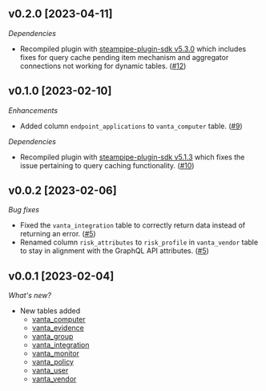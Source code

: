 ## v0.2.0 [2023-04-11]

_Dependencies_

- Recompiled plugin with [steampipe-plugin-sdk v5.3.0](https://github.com/turbot/steampipe-plugin-sdk/blob/main/CHANGELOG.md#v530-2023-03-16) which includes fixes for query cache pending item mechanism and aggregator connections not working for dynamic tables. ([#12](https://github.com/turbot/steampipe-plugin-vanta/pull/12))

## v0.1.0 [2023-02-10]

_Enhancements_

- Added column `endpoint_applications` to `vanta_computer` table. ([#9](https://github.com/turbot/steampipe-plugin-vanta/pull/9))

_Dependencies_

- Recompiled plugin with [steampipe-plugin-sdk v5.1.3](https://github.com/turbot/steampipe-plugin-sdk/blob/main/CHANGELOG.md#v513-2023-02-09) which fixes the issue pertaining to query caching functionality. ([#10](https://github.com/turbot/steampipe-plugin-vanta/pull/10))

## v0.0.2 [2023-02-06]

_Bug fixes_

- Fixed the `vanta_integration` table to correctly return data instead of returning an error. ([#5](https://github.com/turbot/steampipe-plugin-vanta/pull/5))
- Renamed column `risk_attributes` to `risk_profile` in `vanta_vendor` table to stay in alignment with the GraphQL API attributes. ([#5](https://github.com/turbot/steampipe-plugin-vanta/pull/5))

## v0.0.1 [2023-02-04]

_What's new?_

- New tables added
  - [vanta_computer](https://hub.steampipe.io/plugins/turbot/vanta/tables/vanta_computer)
  - [vanta_evidence](https://hub.steampipe.io/plugins/turbot/vanta/tables/vanta_evidence)
  - [vanta_group](https://hub.steampipe.io/plugins/turbot/vanta/tables/vanta_group)
  - [vanta_integration](https://hub.steampipe.io/plugins/turbot/vanta/tables/vanta_integration)
  - [vanta_monitor](https://hub.steampipe.io/plugins/turbot/vanta/tables/vanta_monitor)
  - [vanta_policy](https://hub.steampipe.io/plugins/turbot/vanta/tables/vanta_policy)
  - [vanta_user](https://hub.steampipe.io/plugins/turbot/vanta/tables/vanta_user)
  - [vanta_vendor](https://hub.steampipe.io/plugins/turbot/vanta/tables/vanta_vendor)